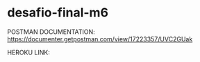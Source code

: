 # desafio-final-m6

POSTMAN DOCUMENTATION:
https://documenter.getpostman.com/view/17223357/UVC2GUak

HEROKU LINK:
